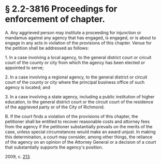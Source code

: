 # § 2.2-3816 Proceedings for enforcement of chapter.

<p>A. Any aggrieved person may institute a proceeding for injunction or mandamus against any agency that has engaged, is engaged, or is about to engage in any acts in violation of the provisions of this chapter. Venue for the petition shall be addressed as follows:</p><p>1. In a case involving a local agency, to the general district court or circuit court of the county or city from which the agency has been elected or appointed to serve;</p><p>2. In a case involving a regional agency, to the general district or circuit court of the county or city where the principal business office of such agency is located; and</p><p>3. In a case involving a state agency, including a public institution of higher education, to the general district court or the circuit court of the residence of the aggrieved party or of the City of Richmond.</p><p>B. If the court finds a violation of the provisions of this chapter, the petitioner shall be entitled to recover reasonable costs and attorney fees from the agency if the petitioner substantially prevails on the merits of the case, unless special circumstances would make an award unjust. In making this determination, a court may consider, among other things, the reliance of the agency on an opinion of the Attorney General or a decision of a court that substantially supports the agency's position.</p><p>2009, c. <a href='http://lis.virginia.gov/cgi-bin/legp604.exe?091+ful+CHAP0213'>213</a>.</p>